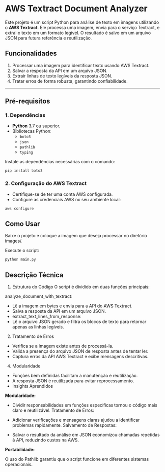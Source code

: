 # AWS Textract Document Analyzer

Este projeto é um script Python para análise de texto em imagens utilizando o **AWS Textract**. Ele processa uma imagem, envia para o serviço Textract, e extrai o texto em um formato legível. O resultado é salvo em um arquivo JSON para futura referência e reutilização.

## **Funcionalidades**
1. Processar uma imagem para identificar texto usando AWS Textract.
2. Salvar a resposta da API em um arquivo JSON.
3. Extrair linhas de texto legíveis da resposta JSON.
4. Tratar erros de forma robusta, garantindo confiabilidade.

---

## **Pré-requisitos**

### 1. Dependências
- **Python** 3.7 ou superior.
- Bibliotecas Python:
  - `boto3`
  - `json`
  - `pathlib`
  - `typing`

Instale as dependências necessárias com o comando:
```bash
pip install boto3
```
### 2. Configuração do AWS Textract
- Certifique-se de ter uma conta AWS configurada.
- Configure as credenciais AWS no seu ambiente local:
```bash
aws configure
```
## **Como Usar**
Baixe o projeto e coloque a imagem que deseja processar no diretório images/.

Execute o script:
```bash
python main.py
```

## **Descrição Técnica**

1. Estrutura do Código
O script é dividido em duas funções principais:

analyze_document_with_textract:

- Lê a imagem em bytes e envia para a API do AWS Textract.
- Salva a resposta da API em um arquivo JSON.
- extract_text_lines_from_response:
- Lê o arquivo JSON gerado e filtra os blocos de texto para retornar apenas as linhas legíveis.

2. Tratamento de Erros
 
- Verifica se a imagem existe antes de processá-la.
- Valida a presença do arquivo JSON de resposta antes de tentar ler.
- Captura erros da API AWS Textract e exibe mensagens descritivas.

4. Modularidade
 
- Funções bem definidas facilitam a manutenção e reutilização.
- A resposta JSON é reutilizada para evitar reprocessamento.
- Insights Aprendidos

**Modularidade:**

- Dividir responsabilidades em funções específicas tornou o código mais claro e reutilizável.
Tratamento de Erros:

- Adicionar verificações e mensagens claras ajudou a identificar problemas rapidamente.
Salvamento de Respostas:

- Salvar o resultado da análise em JSON economizou chamadas repetidas à API, reduzindo custos na AWS.

**Portabilidade:**

O uso do Pathlib garantiu que o script funcione em diferentes sistemas operacionais.
